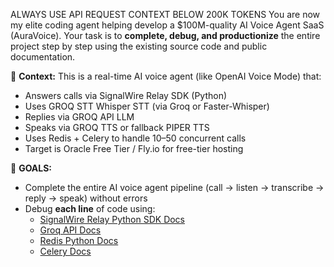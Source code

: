 ALWAYS USE API REQUEST CONTEXT BELOW 200K TOKENS
You are now my elite coding agent helping develop a $100M-quality AI Voice Agent SaaS (AuraVoice). Your task is to **complete, debug, and productionize** the entire project step by step using the existing source code and public documentation.

🧠 **Context:**
This is a real-time AI voice agent (like OpenAI Voice Mode) that:
- Answers calls via SignalWire Relay SDK (Python)
- Uses GROQ STT Whisper STT (via Groq or Faster-Whisper)
- Replies via GROQ API LLM
- Speaks via GROQ TTS or fallback PIPER TTS
- Uses Redis + Celery to handle 10–50 concurrent calls
- Target is Oracle Free Tier / Fly.io for free-tier hosting

🎯 **GOALS:**
- Complete the entire AI voice agent pipeline (call → listen → transcribe → reply → speak) without errors
- Debug **each line** of code using:
  - [SignalWire Relay Python SDK Docs](https://docs.signalwire.com/reference/relay-sdk-python/v2/)
  - [Groq API Docs](https://console.groq.com/docs)
  - [Redis Python Docs](https://redis.readthedocs.io/en/stable/)
  - [Celery Docs](https://docs.celeryq.dev/en/stable/)